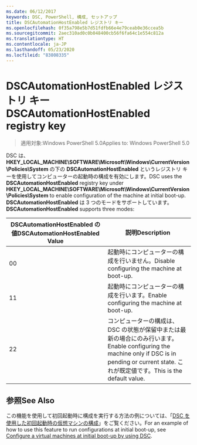 ```yaml
---
ms.date: 06/12/2017
keywords: DSC, PowerShell, 構成, セットアップ
title: DSCAutomationHostEnabled レジストリ キー
ms.openlocfilehash: 0f35a798e5b7d51fdfb66e4e79ceab0e36ccea5b
ms.sourcegitcommit: 2aec310ad0c0b048400cb56f6fa64c1e554c812a
ms.translationtype: HT
ms.contentlocale: ja-JP
ms.lasthandoff: 05/23/2020
ms.locfileid: "83808335"
---
```

# <a name="dscautomationhostenabled-registry-key"></a><span data-ttu-id="73ca7-103">DSCAutomationHostEnabled レジストリ キー</span><span class="sxs-lookup"><span data-stu-id="73ca7-103">DSCAutomationHostEnabled registry key</span></span>

> <span data-ttu-id="73ca7-104">適用対象:Windows PowerShell 5.0</span><span class="sxs-lookup"><span data-stu-id="73ca7-104">Applies to: Windows PowerShell 5.0</span></span>

<span data-ttu-id="73ca7-105">DSC は、**HKEY_LOCAL_MACHINE\SOFTWARE\Microsoft\Windows\CurrentVersion\Policies\System** の下の **DSCAutomationHostEnabled** というレジストリ キーを使用してコンピューターの起動時の構成を有効にします。</span><span class="sxs-lookup"><span data-stu-id="73ca7-105">DSC uses the **DSCAutomationHostEnabled** registry key under **HKEY_LOCAL_MACHINE\SOFTWARE\Microsoft\Windows\CurrentVersion\Policies\System** to enable configuration of the machine at initial boot-up.</span></span>
<span data-ttu-id="73ca7-106">**DSCAutomationHostEnabled** は 3 つのモードをサポートしています。</span><span class="sxs-lookup"><span data-stu-id="73ca7-106">**DSCAutomationHostEnabled** supports three modes:</span></span>

|  <span data-ttu-id="73ca7-107">DSCAutomationHostEnabled の値</span><span class="sxs-lookup"><span data-stu-id="73ca7-107">DSCAutomationHostEnabled Value</span></span>  |  <span data-ttu-id="73ca7-108">説明</span><span class="sxs-lookup"><span data-stu-id="73ca7-108">Description</span></span>   |
|---|---|
<span data-ttu-id="73ca7-109">0</span><span class="sxs-lookup"><span data-stu-id="73ca7-109">0</span></span> | <span data-ttu-id="73ca7-110">起動時にコンピューターの構成を行いません。</span><span class="sxs-lookup"><span data-stu-id="73ca7-110">Disable configuring the machine at boot-up.</span></span> |
<span data-ttu-id="73ca7-111">1</span><span class="sxs-lookup"><span data-stu-id="73ca7-111">1</span></span> | <span data-ttu-id="73ca7-112">起動時にコンピューターの構成を行います。</span><span class="sxs-lookup"><span data-stu-id="73ca7-112">Enable configuring the machine at boot-up.</span></span> |
<span data-ttu-id="73ca7-113">2</span><span class="sxs-lookup"><span data-stu-id="73ca7-113">2</span></span> | <span data-ttu-id="73ca7-114">コンピューターの構成は、DSC の状態が保留中または最新の場合にのみ行います。</span><span class="sxs-lookup"><span data-stu-id="73ca7-114">Enable configuring the machine only if DSC is in pending or current state.</span></span> <span data-ttu-id="73ca7-115">これが既定値です。</span><span class="sxs-lookup"><span data-stu-id="73ca7-115">This is the default value.</span></span> |

## <a name="see-also"></a><span data-ttu-id="73ca7-116">参照</span><span class="sxs-lookup"><span data-stu-id="73ca7-116">See Also</span></span>

<span data-ttu-id="73ca7-117">この機能を使用して初回起動時に構成を実行する方法の例については、「[DSC を使用した初回起動時の仮想マシンの構成](bootstrapDsc.md)」をご覧ください。</span><span class="sxs-lookup"><span data-stu-id="73ca7-117">For an example of how to use this feature to run configurations at initial boot-up, see [Configure a virtual machines at initial boot-up by using DSC](bootstrapDsc.md).</span></span>
